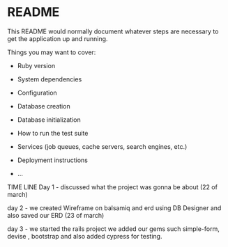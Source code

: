 # README

This README would normally document whatever steps are necessary to get the
application up and running.

Things you may want to cover:

* Ruby version

* System dependencies

* Configuration

* Database creation

* Database initialization

* How to run the test suite

* Services (job queues, cache servers, search engines, etc.)

* Deployment instructions

* ...



TIME LINE
Day 1 - discussed what the project was gonna be about (22 of march)

day 2 - we created Wireframe on balsamiq and erd using DB Designer and also saved our ERD (23 of march)

day 3 - we started the rails project we added our gems such simple-form, devise , bootstrap and also added cypress for testing.

